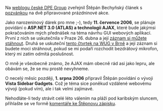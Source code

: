 <!-- dcterms:identifier = aspnetcz#96 -->
<!-- dcterms:title = Dvě letní akce v Microsoftu -->
<!-- dcterms:abstract = Štěpán Bechyňský chce uspořádat v létě dvě drobné akce pro vývojáře. Máte zájem? -->
<!-- np9:categoryId = 6 -->
<!-- x4w:category = Akce a události -->
<!-- np9:authorId = 1 -->
<!-- np9:authorEmail = michal.valasek@altairis.cz -->
<!-- dcterms:creator = Michal Altair Valášek -->
<!-- dcterms:created = 2006-06-06T16:06:29.537+02:00 -->
<!-- dcterms:dateAccepted = 2006-06-06T16:06:29.537+02:00 -->

Na [weblogu české DPE Group](http://blogs.msdn.com/vyvojari/) zveřejnil Štěpán Bechyňský článek s [pozvánkou](http://blogs.msdn.com/vyvojari/archive/2006/06/05/617882.aspx) na dvě připravované prázdninové akce.

Jako narozeninový dárek pro mne ;-), tedy **11. července 2006**, se plánuje povídání o **ASP.NET 3.0 (ATLAS) a technologii AJAX**, které bude jakýmsi pokračováním mých přednášek na téma návrhu GUI webových aplikací. První z nich se uskutečnila v Praze 26. dubna a její [záznam si můžete stáhnout](https://www.aspnet.cz/Articles/90-zaznam-seminare-net-group-o-asp-net-2-0.aspx). Druhá se uskuteční [tento čtvrtek na WUG v Brně](http://www.wug.cz/Home/tabid/36/ctl/Detail/mid/417/ItemId/10/Default.aspx) a její záznam si budete moci stráhnout, pokud se mi podaří rozchodit bezdrátový mikrofon, který mi zatím odmítá poslušnost.

O mně je všeobecně známo, že AJAX mám obecně rád asi jako lepru, ale obávám se, že se mu prostě nevyhneme.

O necelý měsíc později, **1. srpna 2006** připravil Štěpán povídání o vývoji **Vista Sidebar Gadgets**. Což je téma sice poněkud vzdálené webovému vývoji (pokud vím), ale i tak velmi zajímavé.

Nehodláte-li tedy strávit celé léto válením na pláži pod karibským sluncem, přihlašte se ve formě [komentáře ke Štěpnovu zápisku](http://blogs.msdn.com/vyvojari/archive/2006/06/05/617882.aspx#comments).